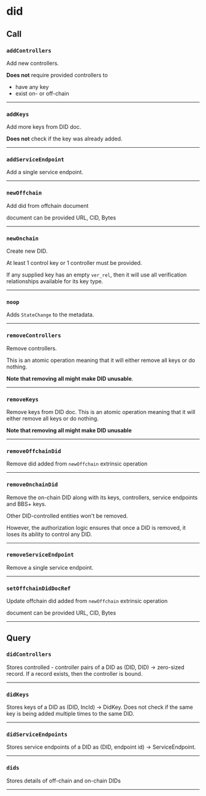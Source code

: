 # did

## Call

### `addControllers`

Add new controllers.

**Does not** require provided controllers to

- have any key
- exist on- or off-chain

---

### `addKeys`

Add more keys from DID doc.

**Does not** check if the key was already added.

---

### `addServiceEndpoint`

Add a single service endpoint.

---

### `newOffchain`

Add did from offchain document

document can be provided URL, CID, Bytes

---

### `newOnchain`

Create new DID.

At least 1 control key or 1 controller must be provided.

If any supplied key has an empty `ver_rel`, then it will use all verification relationships available for its key type.

---

### `noop`

Adds `StateChange` to the metadata.

---

### `removeControllers`

Remove controllers.

This is an atomic operation meaning that it will either remove all keys or do nothing.

**Note that removing all might make DID unusable**.

---

### `removeKeys`

Remove keys from DID doc. This is an atomic operation meaning that it will either remove all keys or do nothing.

**Note that removing all might make DID unusable**

---

### `removeOffchainDid`

Remove did added from `newOffchain` extrinsic operation

---

### `removeOnchainDid`

Remove the on-chain DID along with its keys, controllers, service endpoints and BBS+ keys.

Other DID-controlled entities won't be removed.

However, the authorization logic ensures that once a DID is removed, it loses its ability to control any DID.

---

### `removeServiceEndpoint`

Remove a single service endpoint.

---

### `setOffchainDidDocRef`

Update offchain did added from `newOffchain` extrinsic operation

document can be provided URL, CID, Bytes

---

## Query

### `didControllers`

Stores controlled - controller pairs of a DID as (DID, DID) -> zero-sized record. If a record exists, then the controller is bound.

---

### `didKeys`

Stores keys of a DID as (DID, IncId) -> DidKey. Does not check if the same key is being added multiple times to the same DID.

---

### `didServiceEndpoints`

Stores service endpoints of a DID as (DID, endpoint id) -> ServiceEndpoint.

---

### `dids`

Stores details of off-chain and on-chain DIDs

---
